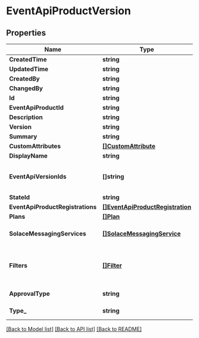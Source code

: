 # EventApiProductVersion

## Properties
Name | Type | Description | Notes
------------ | ------------- | ------------- | -------------
**CreatedTime** | **string** |  | [optional] [default to null]
**UpdatedTime** | **string** |  | [optional] [default to null]
**CreatedBy** | **string** |  | [optional] [default to null]
**ChangedBy** | **string** |  | [optional] [default to null]
**Id** | **string** |  | [optional] [default to null]
**EventApiProductId** | **string** |  | [default to null]
**Description** | **string** |  | [optional] [default to null]
**Version** | **string** |  | [optional] [default to null]
**Summary** | **string** |  | [optional] [default to null]
**CustomAttributes** | [**[]CustomAttribute**](CustomAttribute.md) |  | [optional] [default to null]
**DisplayName** | **string** |  | [optional] [default to null]
**EventApiVersionIds** | **[]string** | List of IDs of associated event API versions | [optional] [default to null]
**StateId** | **string** |  | [optional] [default to null]
**EventApiProductRegistrations** | [**[]EventApiProductRegistration**](EventApiProductRegistration.md) |  | [optional] [default to null]
**Plans** | [**[]Plan**](Plan.md) |  | [optional] [default to null]
**SolaceMessagingServices** | [**[]SolaceMessagingService**](SolaceMessagingService.md) | Solace Messaging Services | [optional] [default to null]
**Filters** | [**[]Filter**](Filter.md) | List of filters that contains eventVersionId name and variables | [optional] [default to null]
**ApprovalType** | **string** | Approval type | [optional] [default to APPROVAL_TYPE.AUTOMATIC]
**Type_** | **string** | The type of payload | [optional] [default to null]

[[Back to Model list]](../README.md#documentation-for-models) [[Back to API list]](../README.md#documentation-for-api-endpoints) [[Back to README]](../README.md)


